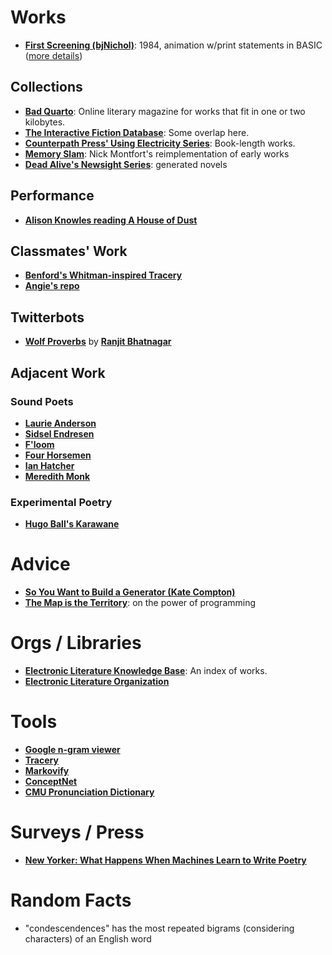 # Works
* [**First Screening (bjNichol)**](https://www.youtube.com/watch?v=rEdUSQ7WCSM): 1984, animation w/print statements in BASIC ([more details](http://vispo.com/bp/introduction.htm))

## Collections
* [**Bad Quarto**](https://taper.badquar.to/): Online literary magazine for works that fit in one or two kilobytes.
* [**The Interactive Fiction Database**](https://ifdb.tads.org/): Some overlap here.
* [**Counterpath Press' Using Electricity Series**](http://counterpathpress.org/using-electricity): Book-length works.
* [**Memory Slam**](https://nickm.com/memslam/): Nick Montfort's reimplementation of early works
* [**Dead Alive's Newsight Series**](https://deadalivemagazine.com/press/newsight.html): generated novels

## Performance
* [**Alison Knowles reading A House of Dust**](https://www.youtube.com/watch?v=-68Z708lFsY)

## Classmates' Work
* [**Benford's Whitman-inspired Tracery**](https://gist.github.com/benfordslaw/d0240b119dece0ff6610c363ad5aae73)
* [**Angie's repo**](https://github.com/monacuca/CWML_Workshop_stuff)

## Twitterbots
* [**Wolf Proverbs**](https://twitter.com/wolfproverbs) by [**Ranjit Bhatnagar**](https://twitter.com/ranjit)

## Adjacent Work

### Sound Poets
* [**Laurie Anderson**](https://laurieanderson.com/)
* [**Sidsel Endresen**](https://www.ecmrecords.com/artists/1435046303/sidsel-endresen)
* [**F'loom**](https://soundcloud.com/floom-2)
* [**Four Horsemen**](https://writing.upenn.edu/pennsound/x/4-Horsemen.php)
* [**Ian Hatcher**](https://ianhatcher.net/)
* [**Meredith Monk**](https://www.meredithmonk.org/)

### Experimental Poetry
* [**Hugo Ball's Karawane**](https://www.aklein.vsfd.hoodmuseum.dartmouth.edu/karawane)

# Advice

* [**So You Want to Build a Generator (Kate Compton)**](https://galaxykate0.tumblr.com/post/139774965871/so-you-want-to-build-a-generator)
* [**The Map is the Territory**](https://solarpunk.cool/zines/map-is-the-territory/): on the power of programming

# Orgs / Libraries
* [**Electronic Literature Knowledge Base**](https://elmcip.net/): An index of works.
* [**Electronic Literature Organization**](https://eliterature.org/)

# Tools
* [**Google n-gram viewer**](https://books.google.com/ngrams)
* [**Tracery**](https://tracery.io/)
* [**Markovify**](https://github.com/jsvine/markovify)
* [**ConceptNet**](http://conceptnet.io/)
* [**CMU Pronunciation Dictionary**](http://www.speech.cs.cmu.edu/cgi-bin/cmudict)

# Surveys / Press
* [**New Yorker: What Happens When Machines Learn to Write Poetry**](https://www.newyorker.com/culture/annals-of-inquiry/the-mechanical-muse)

# Random Facts
* "condescendences" has the most repeated bigrams (considering characters) of an English word
